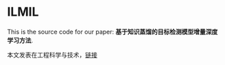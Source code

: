 # ILMIL

This is the source code for our paper: **基于知识蒸馏的目标检测模型增量深度学习方法**.

本文发表在工程科学与技术，[链接](https://kns.cnki.net/kcms/detail/detail.aspx?doi=10.15961/j.jsuese.202100925)
